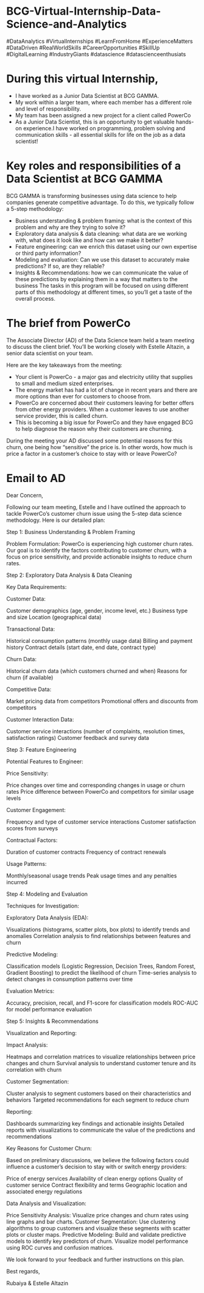 # BCG-Virtual-Internship-Data-Science-and-Analytics
#DataAnalytics #VirtualInternships #LearnFromHome #ExperienceMatters #DataDriven #RealWorldSkills #CareerOpportunities #SkillUp #DigitalLearning #IndustryGiants #datascience #datascienceenthusiats 

# During this virtual Internship,

- I have worked as a Junior Data Scientist at BCG GAMMA.
- My work within a larger team, where each member has a different role and level of responsibility.
- My team has been assigned a new project for a client called PowerCo
- As a Junior Data Scientist, this is an opportunity to get valuable hands-on experience.I have worked on programming, problem solving and communication skills - all essential skills for life on the job as a data scientist!

# Key roles and responsibilities of a Data Scientist at BCG GAMMA
BCG GAMMA is transforming businesses using data science to help companies generate competitive advantage. To do this, we typically follow a 5-step methodology:
- Business understanding & problem framing: what is the context of this problem and why are they trying to solve it?
- Exploratory data analysis & data cleaning: what data are we working with, what does it look like and how can we make it better?
- Feature engineering: can we enrich this dataset using our own expertise or third party information?
- Modeling and evaluation: Can we use this dataset to accurately make predictions? If so, are they reliable?
- Insights & Recommendations: how we can communicate the value of these predictions by explaining them in a way that matters to the business
The tasks in this program will be focused on using different parts of this methodology at different times, so you’ll get a taste of the overall process.

# The brief from PowerCo
The Associate Director (AD) of the Data Science team held a team meeting to discuss the client brief. You’ll be working closely with Estelle Altazin, a senior data scientist on your team.

Here are the key takeaways from the meeting:

- Your client is PowerCo - a major gas and electricity utility that supplies to small and medium sized enterprises.
- The energy market has had a lot of change in recent years and there are more options than ever for customers to choose from.
- PowerCo are concerned about their customers leaving for better offers from other energy providers. When a customer leaves to use another service provider, this is called churn.
- This is becoming a big issue for PowerCo and they have engaged BCG to help diagnose the reason why their customers are churning.

During the meeting your AD discussed some potential reasons for this churn, one being how “sensitive” the price is. In other words, how much is price a factor in a customer’s choice to stay with or leave PowerCo?

# Email to AD
Dear Concern,

Following our team meeting, Estelle and I have outlined the approach to tackle PowerCo’s customer churn issue using the 5-step data science methodology. Here is our detailed plan:

Step 1: Business Understanding & Problem Framing

Problem Formulation: PowerCo is experiencing high customer churn rates. Our goal is to identify the factors contributing to customer churn, with a focus on price sensitivity, and provide actionable insights to reduce churn rates.

Step 2: Exploratory Data Analysis & Data Cleaning

Key Data Requirements:

Customer Data:

Customer demographics (age, gender, income level, etc.)
Business type and size
Location (geographical data)

Transactional Data:

Historical consumption patterns (monthly usage data)
Billing and payment history
Contract details (start date, end date, contract type)

Churn Data:

Historical churn data (which customers churned and when)
Reasons for churn (if available)

Competitive Data:

Market pricing data from competitors
Promotional offers and discounts from competitors

Customer Interaction Data:

Customer service interactions (number of complaints, resolution times, satisfaction ratings)
Customer feedback and survey data

Step 3: Feature Engineering

Potential Features to Engineer:

Price Sensitivity:

Price changes over time and corresponding changes in usage or churn rates
Price difference between PowerCo and competitors for similar usage levels

Customer Engagement:

Frequency and type of customer service interactions
Customer satisfaction scores from surveys

Contractual Factors:

Duration of customer contracts
Frequency of contract renewals

Usage Patterns:

Monthly/seasonal usage trends
Peak usage times and any penalties incurred

Step 4: Modeling and Evaluation

Techniques for Investigation:

Exploratory Data Analysis (EDA):

Visualizations (histograms, scatter plots, box plots) to identify trends and anomalies
Correlation analysis to find relationships between features and churn

Predictive Modeling:

Classification models (Logistic Regression, Decision Trees, Random Forest, Gradient Boosting) to predict the likelihood of churn
Time-series analysis to detect changes in consumption patterns over time

Evaluation Metrics:

Accuracy, precision, recall, and F1-score for classification models
ROC-AUC for model performance evaluation

Step 5: Insights & Recommendations

Visualization and Reporting:

Impact Analysis:

Heatmaps and correlation matrices to visualize relationships between price changes and churn
Survival analysis to understand customer tenure and its correlation with churn

Customer Segmentation:

Cluster analysis to segment customers based on their characteristics and behaviors
Targeted recommendations for each segment to reduce churn

Reporting:

Dashboards summarizing key findings and actionable insights
Detailed reports with visualizations to communicate the value of the predictions and recommendations

Key Reasons for Customer Churn:

Based on preliminary discussions, we believe the following factors could influence a customer’s decision to stay with or switch energy providers:

Price of energy services
Availability of clean energy options
Quality of customer service
Contract flexibility and terms
Geographic location and associated energy regulations

Data Analysis and Visualization:

Price Sensitivity Analysis: Visualize price changes and churn rates using line graphs and bar charts.
Customer Segmentation: Use clustering algorithms to group customers and visualize these segments with scatter plots or cluster maps.
Predictive Modeling: Build and validate predictive models to identify key predictors of churn. Visualize model performance using ROC curves and confusion matrices.

We look forward to your feedback and further instructions on this plan.

Best regards, 

Rubaiya & Estelle Altazin
